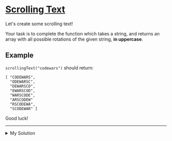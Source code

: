 # [Scrolling Text](https://www.codewars.com/kata/5a995c2aba1bb57f660001f)

Let's create some scrolling text!

Your task is to complete the function which takes a string, and returns an array with all possible rotations of the
given string, **in uppercase**.

## Example

`scrollingText("codewars")` should return:

    [ "CODEWARS",
      "ODEWARSC",
      "DEWARSCO",
      "EWARSCOD",
      "WARSCODE",
      "ARSCODEW"
      "RSCODEWA",
      "SCODEWAR" ]

Good luck!

---

<details><summary>My Solution</summary>

```js
function scrollingText(text) {
  let output = []
  for (let i = 0; i < text.length; i++) {
    output.push(text.toUpperCase().slice(i) + text.toUpperCase().slice(0, i))
  }
  return output
}
```

</details>
